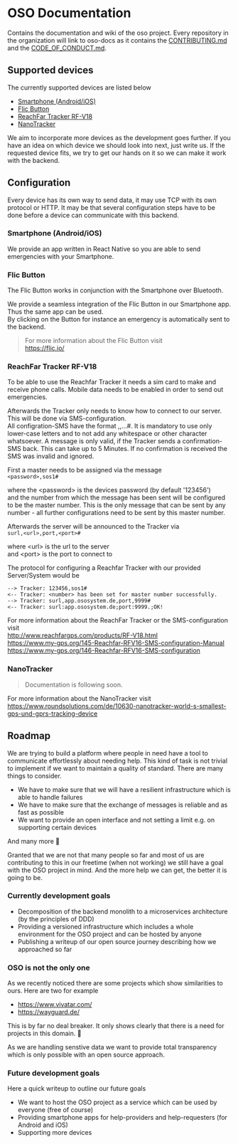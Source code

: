 # OSO Documentation

Contains the documentation and wiki of the oso project.
Every repository in the organization will link to oso-docs as it contains the [CONTRIBUTING.md](CONTRIBUTING.md) and the [CODE_OF_CONDUCT.md](CODE_OF_CONDUCT.md).

## Supported devices
The currently supported devices are listed below
* [Smartphone (Android/iOS)](#smartphone-androidios)
* [Flic Button](#flic-button)
* [ReachFar Tracker RF-V18](#reachfar-tracker-rf-v18)
* [NanoTracker](#nanotracker)

We aim to incorporate more devices as the development goes further.
If you have an idea on which device we should look into next, just write us.
If the requested device fits, we try to get our hands on it so we can make it work with the backend.

## Configuration
Every device has its own way to send data, it may use TCP with its own protocol or HTTP.
It may be that several configuration steps have to be done before a device can communicate with this backend. 

### Smartphone (Android/iOS)
We provide an app written in React Native so you are able to send emergencies with your Smartphone.

### Flic Button
The Flic Button works in conjunction with the Smartphone over Bluetooth.

We provide a seamless integration of the Flic Button in our Smartphone app. Thus the same app can be used.<br> 
By clicking on the Button for instance an emergency is automatically sent to the backend.

>For more information about the Flic Button visit<br>
https://flic.io/ 

### ReachFar Tracker RF-V18
To be able to use the Reachfar Tracker it needs a sim card to make and receive phone calls.
Mobile data needs to be enabled in order to send out emergencies.

Afterwards the Tracker only needs to know how to connect to our server. This will be done via SMS-configuration.<br>
All configration-SMS have the format <Param>,<Param>,...#. It is mandatory to use only lower-case letters and to not add any whitespace or other character whatsoever. A message is only valid, if the Tracker sends a confirmation-SMS back. This can take up to 5 Minutes. If no confirmation is received the SMS was invalid and ignored.
   
First a master needs to be assigned via the message<br>
``<password>,sos1#``

where the &lt;password&gt; is the devices password (by default '123456')<br>
and the number from which the message has been sent will be configured to be the master number. This is the only message that can be sent by any number - all further configurations need to be sent by this master number.

Afterwards the server will be announced to the Tracker via<br>
``surl,<url>,port,<port>#``

where &lt;url&gt; is the url to the server<br>
and &lt;port&gt; is the port to connect to

The protocol for configuring a Reachfar Tracker with our provided Server/System would be
```
--> Tracker: 123456,sos1#
<-- Tracker: <number> has been set for master number successfully.
--> Tracker: surl,app.ososystem.de,port,9999#
<-- Tracker: surl:app.ososystem.de;port:9999.;OK!
```

For more information about the ReachFar Tracker or the SMS-configuration visit<br>
http://www.reachfargps.com/products/RF-V18.html<br>
https://www.my-gps.org/145-Reachfar-RFV16-SMS-configuration-Manual<br>
https://www.my-gps.org/146-Reachfar-RFV16-SMS-configuration

### NanoTracker
>Documentation is following soon.

For more information about the NanoTracker visit<br>
https://www.roundsolutions.com/de/10630-nanotracker-world-s-smallest-gps-und-gprs-tracking-device

## Roadmap
We are trying to build a platform where people in need have a tool to communicate effortlessly about needing help. This kind of task is not trivial to implement if we want to maintain a quality of standard. There are many things to consider.

* We have to make sure that we will have a resilient infrastructure which is able to handle failures
* We have to make sure that the exchange of messages is reliable and as fast as possible
* We want to provide an open interface and not setting a limit e.g. on supporting certain devices

And many more :raised_hands:

Granted that we are not that many people so far and most of us are contributing to this in our freetime (when not working) we still have a goal with the OSO project in mind. And the more help we can get, the better it is going to be.

### Currently development goals
* Decomposition of the backend monolith to a microservices architecture (by the principles of DDD)
* Providing a versioned infrastructure which includes a whole environment for the OSO project and can be hosted by anyone
* Publishing a writeup of our open source journey describing how we approached so far

### OSO is not the only one
As we recently noticed there are some projects which show similarities to ours.
Here are two for example
* https://www.vivatar.com/
* https://wayguard.de/

This is by far no deal breaker. It only shows clearly that there is a need for projects in this domain. :couple_with_heart:

As we are handling senstive data we want to provide total transparency which is only possible with an open source approach.

### Future development goals
Here a quick writeup to outline our future goals
* We want to host the OSO project as a service which can be used by everyone (free of course)
* Providing smartphone apps for help-providers and help-requesters (for Android and iOS)
* Supporting more devices

